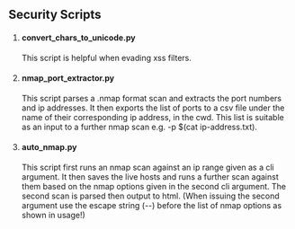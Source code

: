 ## Security Scripts

1. #### convert_chars_to_unicode.py 
   This script is helpful when evading xss filters.

2. #### nmap_port_extractor.py
   This script parses a .nmap format scan and extracts the port numbers and ip addresses. It then exports the list of ports to a csv file under the name of their corresponding ip address, in the cwd. This list is suitable as an input to a further nmap scan e.g. -p $(cat ip-address.txt).

3. #### auto_nmap.py 
   This script first runs an nmap scan against an ip range given as a cli argument. It then saves the live hosts and runs a further scan against them based on the nmap options given in the second cli argument. The second scan is parsed then output to html. (When issuing the second argument use the escape string (--) before the list of nmap options as shown in usage!)